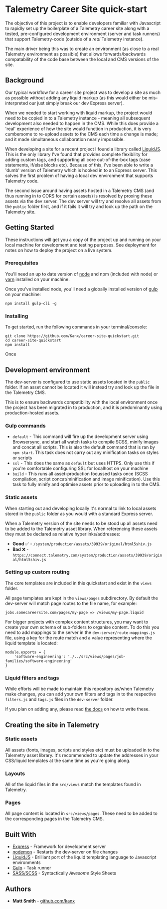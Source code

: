 # Talemetry Career Site quick-start


The objective of this project is to enable developers familiar with Javascript to rapidly set up the boilerplate of a Talemetry career site along with a tested, pre-configured development environment (server and task runners) that support Talemetry-code (outside of a _real_ Talemetry instance).

 The main driver being this was to create an environment (as close to a real Talemetry environment as possible) that allows forwards/backwards compatability of the code base between the local and CMS versions of the site.

## Background
Our typical workflow for a career site project was to develop a site as much as possible without adding any liquid markup (as this would either be mis-interpreted our just simply break our dev Express server). 


When we needed to start working with liquid markup, the project would need to be copied in to a Talemetry instance - meaning all subsequent development also needed to happen in the CMS. While this does provide a 'real' experience of how the site would function in production, it is very cumbersome to re-upload assets to the CMS each time a change is made; and it made simultaneous collaboration nearly impossible.

When developing a site for a recent project I found a library called [LiquidJS](https://www.npmjs.com/package/liquidjs). This is the only library I've found that provides complete flexibility for adding custom tags, and supporting all core out-of-the-box tags (case statements, if/else blocks etc). Because of this, i've been able to write a 'dumb' version of Talemetry which is hooked in to an Express server. This solves the first problem of having a local dev environment that supports Talemetry code.

The second issue around having assets hosted in a Talemetry CMS (and thus running in to CORS for certain assets) is resolved by proxing these assets via the dev server. The dev server will try and resolve all assets from the `public` folder first, and if it fails it will try and look up the path on the Talemetry site.



## Getting Started

These instructions will get you a copy of the project up and running on your local machine for development and testing purposes. See deployment for notes on how to deploy the project on a live system.

### Prerequisites

You'll need an up to date version of [node](https://nodejs.org/en/) and npm (included with node) or [yarn](https://yarnpkg.com/en/) installed on your machine.

Once you've installed node, you'll need a globally installed version of [gulp](https://gulpjs.com/) on your machine:

```
npm install gulp-cli -g
```

### Installing

To get started, run the following commands in your terminal/console:

```
git clone https://github.com/Kanx/career-site-quickstart.git
cd career-site-quickstart
npm install
```
Once 

## Development environment

The dev-server is configured to use static assets located in the `public` folder. If an asset cannot be located it will instead try and look up the file in the Talemetry CMS.

This is to ensure backwards compatibility with the local environment once the project has been migrated in to production, and it is predominantly using production-hosted assets.


### Gulp commands

* `default` - This command will fire up the development server using Browsersync, and start all watch tasks to compile SCSS, minify images and concat all scripts. This is also the default command that is ran by `npm start`. This task does not carry out any minification tasks on styles or scripts
* `ssl` - This does the same as `default` but uses HTTPS. Only use this if you're comfortable configuring SSL for localhost on your machine 
* `build` - This runs all asset-production focussed tasks once (SCSS compilation, script concat/minification and image minification). Use this task to fully minify and optimise assets prior to uploading in to the CMS.
### Static assets

When starting out and developing locally it's normal to link to local assets stored in the `public` folder as you would with a standard Express server.

When a Talemetry version of the site needs to be stood up all assets need to be added to the Talemetry asset library. When referencing these assets they must be declared as relative hyperlinks/addresses:
 
 * **Good** ✅ - `/system/production/assets/39939/original/html5shiv.js`
 * **Bad** ❌ - `https://connect.talemetry.com/system/production/assets/39939/original/html5shiv.js`


### Setting up custom routing

The core templates are included in this quickstart and exist in the `views` folder.

All page templates are kept in the `views/pages` subdirectory. By default the dev-server will match page routes to the file name, for example:

`jobs.somecareersite.com/pages/my-page => /views/my-page.liquid`

For bigger projects with complex content structures, you may want to create your own schema of sub-folders to organise content. To do this you need to add mappings to the server in the `dev-server/route-mappings.js` file, using a key for the route match and a value representing where the liquid template is located:

```$javascript
module.exports = {
    'software-engineering': './../src/views/pages/job-families/software-engineering'
}
```

### Liquid filters and tags
While efforts will be made to maintain this repository as/when Talemetry make changes, you can add your own filters and tags in to the respective `filters.js` and `tags.js` files in the `dev-server` folder.

If you plan on adding any, please read [the docs](https://www.npmjs.com/package/liquidjs) on how to write these.

## Creating the site in Talemetry

### Static assets
All assets (fonts, images, scripts and styles etc) must be uploaded in to the Talemetry asset library. It's recommended to update the addresses in your CSS/liquid templates at the same time as you're going along.

### Layouts
All of the liquid files in the `src/views` match the templates found in Talemetry.

### Pages
All page content is located in `src/views/pages`. These need to be added to the corresponding pages in the Talemetry CMS.

## Built With

* [Express](https://expressjs.com/) - Framework for development server
* [nodemon](https://nodemon.io/) - Restarts the dev-server on file changes
* [LiquidJS](https://www.npmjs.com/package/liquidjs) - Brilliant port of the liquid templating language to Javascript environments
* [Gulp](https://gulpjs.com/) - Task runner
* [SASS/SCSS](https://sass-lang.com/) - Syntactically _Awesome_ Style Sheets

## Authors

* **Matt Smith** - [github.com/kanx](https://github.com/kanx)

